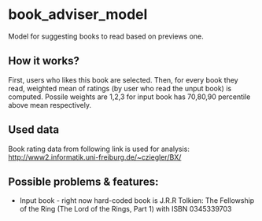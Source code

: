 # book_adviser_model
Model for suggesting books to read based on previews one.


## How it works?
First, users who likes this book are selected. Then, for every book they read, weighted mean of ratings (by user who read the unput book) is computed. Possile weights are 1,2,3 for input book has 70,80,90 percentile above mean respectively. 

## Used data
Book rating data from following link is used for analysis:
http://www2.informatik.uni-freiburg.de/~cziegler/BX/

## Possible problems & features:
- Input book - right now hard-coded book is J.R.R Tolkien: The Fellowship of the Ring (The Lord of the Rings, Part 1) with ISBN 0345339703
